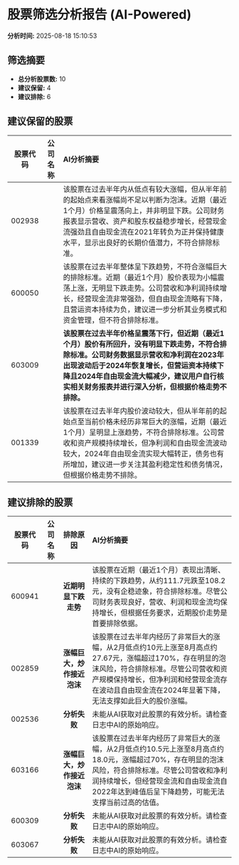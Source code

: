 # 股票筛选分析报告 (AI-Powered)

**分析时间:** 2025-08-18 15:10:53

## 筛选摘要

- **总分析股票数:** 10
- **建议保留:** 4
- **建议排除:** 6

## 建议保留的股票

| 股票代码 | 公司名称 | AI分析摘要 |
|:---:|:---:|:---|
| 002938 |  | 该股票在过去半年内从低点有较大涨幅，但从半年前的起始点来看涨幅尚不足以判断为泡沫。近期（最近1个月）价格呈震荡向上，并非明显下跌。公司财务报表显示营收、资产和股东权益稳步增长，经营现金流强劲且自由现金流在2021年转负为正并保持健康水平，显示出良好的长期价值潜力，不符合排除标准。 |
| 600050 |  | 该股票在过去半年整体呈下跌趋势，不符合涨幅巨大的排除标准。近期（最近1个月）股价表现为小幅震荡上涨，无明显下跌走势。公司营收和净利润持续增长，经营现金流非常强劲，但自由现金流略有下降，且营运资本持续为负，建议进一步分析其业务模式和资金管理，但不符合排除标准。 |
| 603009 |  | **该股票在过去半年价格呈震荡下行，但近期（最近1个月）股价有所回升，没有明显下跌走势，不符合排除标准。公司财务数据显示营收和净利润在2023年出现波动后于2024年恢复增长，但营运资本持续下降且2024年自由现金流大幅减少，建议用户自行核实相关财务报表并进行深入分析，但根据价格走势不排除。** |
| 001339 |  | 该股票在过去半年内股价波动较大，但从半年前的起始点至当前价格未经历非常巨大的涨幅，近期（最近1个月）呈明显上涨趋势，不符合排除标准。公司营收和资产规模持续增长，但净利润和自由现金流波动较大，2024年自由现金流实现大幅转正，债务也有所增加，建议进一步关注其盈利稳定性和债务情况，但根据价格走势不排除。 |

## 建议排除的股票

| 股票代码 | 公司名称 | 排除原因 | AI分析摘要 |
|:---:|:---:|:---:|:---|
| 600941 |  | **近期明显下跌走势** | 该股票在近期（最近1个月）表现出清晰、持续的下跌趋势，从约111.7元跌至108.2元，没有企稳迹象，符合排除标准。尽管公司财务表现良好，营收、利润和现金流均保持增长，但根据任务要求，近期股价走势是首要排除依据。 |
| 002859 |  | **涨幅巨大，炒作接近泡沫** | 该股票在过去半年内经历了非常巨大的涨幅，从2月低点约10元上涨至8月高点约27.67元，涨幅超过170%，存在明显的泡沫风险，符合排除标准。尽管公司营收和资产规模保持增长，但净利润和经营现金流存在波动且自由现金流在2024年显著下降，无法支撑如此巨大的股价涨幅。 |
| 002536 |  | **分析失败** | 未能从AI获取对此股票的有效分析。请检查日志中AI的原始响应。 |
| 603166 |  | **涨幅巨大，炒作接近泡沫** | 该股票在过去半年内经历了非常巨大的涨幅，从2月低点约10.5元上涨至8月高点约18.0元，涨幅超过70%，存在明显的泡沫风险，符合排除标准。尽管公司营收和净利润持续增长，但经营现金流和自由现金流自2022年达到峰值后呈下降趋势，可能无法支撑当前过高的估值。 |
| 600309 |  | **分析失败** | 未能从AI获取对此股票的有效分析。请检查日志中AI的原始响应。 |
| 603067 |  | **分析失败** | 未能从AI获取对此股票的有效分析。请检查日志中AI的原始响应。 |
